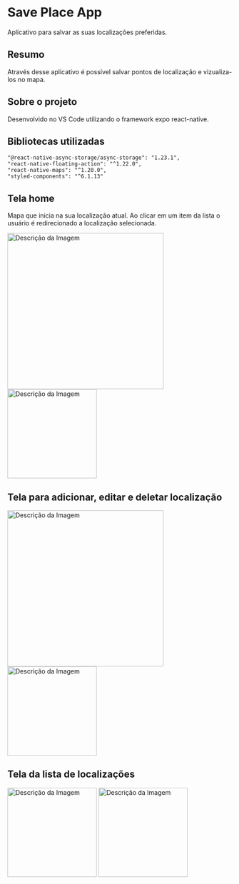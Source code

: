 # Save Place App
Aplicativo para salvar as suas localizações preferidas.

## Resumo

Através desse aplicativo é possível salvar pontos de localização e vizualiza-los no mapa.

## Sobre o projeto

Desenvolvido no VS Code utilizando o framework expo react-native.

## Bibliotecas utilizadas

```
"@react-native-async-storage/async-storage": "1.23.1",
"react-native-floating-action": "^1.22.0",
"react-native-maps": "^1.20.0",
"styled-components": "^6.1.13"
```

## Tela home

Mapa que inicia na sua localização atual. Ao clicar em um item da lista o usuário é redirecionado a localização selecionada.

<img src="https://github.com/user-attachments/assets/bf1511a8-75b2-4128-8036-9eb2f1504d84" alt="Descrição da Imagem" width="350">

<img src="https://github.com/user-attachments/assets/65894fc8-c236-4fce-ac45-d1ac6381b275" alt="Descrição da Imagem" width="200">

## Tela para adicionar, editar e deletar localização

<img src="https://github.com/user-attachments/assets/51a1d698-9bc0-4eaf-bb75-ee9e9ee04cde" alt="Descrição da Imagem" width="350">

<img src="https://github.com/user-attachments/assets/26ac08da-6c15-456b-873c-1a4a45a1f342" alt="Descrição da Imagem" width="200">

## Tela da lista de localizações

<img src="https://github.com/user-attachments/assets/dd1e28e8-75e0-456c-8765-f713d824cab8" alt="Descrição da Imagem" width="200">

<img src="https://github.com/user-attachments/assets/09360fba-0d4c-4c41-a79f-044deeadeaf1" alt="Descrição da Imagem" width="200">
